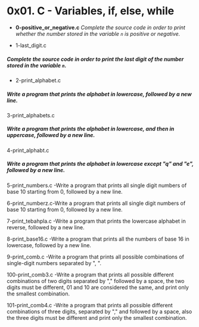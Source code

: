# 0x01. C - Variables, if, else, while

* **0-positive_or_negative.c** _Complete the source code in order to print whether the number stored in the variable `n` is positive or negative._

* 1-last_digit.c
##### Complete the source code in order to print the last digit of the number stored in the variable `n`.

* 2-print_alphabet.c
##### Write a program that prints the alphabet in lowercase, followed by a new line.

3-print_alphabets.c
##### Write a program that prints the alphabet in lowercase, and then in uppercase, followed by a new line.

4-print_alphabt.c
##### Write a program that prints the alphabet in lowercase except "q" and "e", followed by a new line.

5-print_numbers.c -Write a program that prints all single digit numbers of base 10 starting from 0, followed by a new line.

6-print_numberz.c-Write a program that prints all single digit numbers of base 10 starting from 0, followed by a new line.

7-print_tebahpla.c -Write a program that prints the lowercase alphabet in reverse, followed by a new line.

8-print_base16.c -Write a program that prints all the numbers of base 16 in lowercase, followed by a new line. 

9-print_comb.c -Write a program that prints all possible combinations of single-digit numbers separated by ", ".

100-print_comb3.c -Write a program that prints all possible different combinations of two digits separated by "," followed by a space,
the two digits must be different, 01 and 10 are considered the same, and print only the smallest combination.

101-print_comb4.c -Write a program that prints all possible different combinations of three digits, separated by "," and
followed by a space, also the three digits must be different and print only the smallest combination.
```
